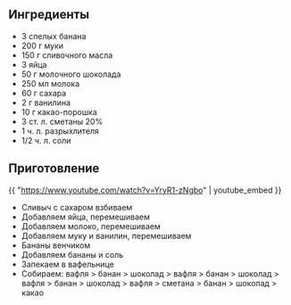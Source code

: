 ## Ингредиенты

- 3 спелых банана
- 200 г муки
- 150 г сливочного масла
- 3 яйца
- 50 г молочного шоколада
- 250 мл молока
- 60 г сахара
- 2 г ванилина
- 10 г какао-порошка
- 3 ст. л. сметаны 20%
- 1 ч. л. разрыхлителя
- 1/2 ч. л. соли

## Приготовление

{{ "https://www.youtube.com/watch?v=YryR1-zNgbo" | youtube_embed }}

- Сливыч с сахаром взбиваем
- Добавляем яйца, перемешиваем
- Добавляем молоко, перемешиваем
- Добавляем муку и ванилин, перемешиваем
- Бананы венчиком
- Добавляем бананы и соль
- Запекаем в вафельнице
- Собираем: вафля > банан > шоколад >  вафля > банан > шоколад > вафля > банан > шоколад > вафля > сметана > банан > шоколад > какао
